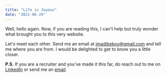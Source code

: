```yaml
---
title: "Life is Joyous"
date: "2021-06-29"
---
```


Well, hello again. Now, if you are reading this, I can't help but truly wonder what brought you to this very website.

Let's meet each other. Send me an email at <jmadibekov@gmail.com> and tell me where you are from.
I would be delighted to get to know you a little closer.

**P.S.** If you are a recruiter and you've made it _this_ far, do reach out to me on [LinkedIn](https://www.linkedin.com/in/nurbakyt-madibek/) or send me an [email](mailto:jmadibekov@gmail.com).
